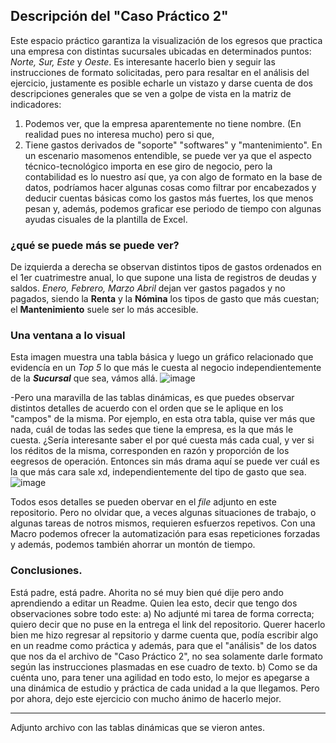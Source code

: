 ## Descripción del "Caso Práctico 2"
Este espacio práctico garantiza la visualización de los egresos que practica una empresa con distintas sucursales ubicadas en determinados puntos: _Norte, Sur, Este_ y _Oeste_.
Es interesante hacerlo bien y seguir las instrucciones de formato solicitadas, pero para resaltar en el análisis del ejercicio, justamente es posible echarle un vistazo y darse cuenta de dos descripciones generales que se ven a golpe de vista en la matriz de indicadores:
1. Podemos ver, que la empresa aparentemente no tiene nombre. (En realidad pues no interesa mucho) pero si que,
2. Tiene gastos derivados de "soporte" "softwares" y "mantenimiento".
  En un escenario masomenos entendible, se puede ver ya que el aspecto técnico-tecnológico importa en ese giro de negocio, pero la contabilidad es lo nuestro así que, ya con algo de formato en la base de datos, podríamos hacer algunas cosas como filtrar por encabezados y deducir cuentas básicas como los gastos más fuertes, los que menos pesan y, además, podemos graficar ese periodo de tiempo con algunas ayudas cisuales de la plantilla de Excel.

  ### ¿qué se puede más se puede ver?
De izquierda a derecha se observan distintos tipos de gastos ordenados en el 1er cuatrimestre anual, lo que supone una lista de registros de deudas y saldos.
_Enero, Febrero, Marzo Abril_ dejan ver gastos pagados y no pagados, siendo la **Renta** y la **Nómina** los tipos de gasto que más cuestan; el **Mantenimiento** suele ser lo más accesible.

  ### Una ventana a lo visual
Esta imagen muestra una tabla básica y luego un gráfico relacionado que evidencía en un _Top 5_ lo que más le cuesta al negocio independientemente de la **_Sucursal_** que sea, vámos allá.
![image](https://github.com/user-attachments/assets/c64ccc47-4a1b-4983-81d4-f3a787f53968)

  -Pero una maravilla de las tablas dinámicas, es que puedes observar distintos detalles de acuerdo con el orden que se le aplique en los "campos" de la misma. Por ejemplo, en esta otra tabla, quise ver más que nada, cuál de todas las sedes que tiene la empresa, es la que más le cuesta. ¿Sería interesante saber el por qué cuesta más cada cual, y ver si los réditos de la misma, corresponden en razón y proporción de los eegresos de operación.
Entonces sin más drama aquí se puede ver cuál es la que más cara sale xd, independientemente del tipo de gasto que sea.
![image](https://github.com/user-attachments/assets/34c41164-f30e-469f-9f08-464fad110d18)

Todos esos detalles se pueden obervar en el _file_ adjunto en este repositorio. Pero no olvidar que, a veces algunas situaciones de trabajo, o algunas tareas de notros mismos, requieren esfuerzos repetivos. Con una Macro podemos ofrecer la automatización para esas repeticiones forzadas y además, podemos también ahorrar un montón de tiempo.

### Conclusiones.
Está padre, está padre. Ahorita no sé muy bien qué dije pero ando aprendiendo a editar un Readme.
Quien lea esto, decir que tengo dos observaciones sobre todo este:
a) No adjunté mi tarea de forma correcta; quiero decir que no puse en la entrega el link del repositorio. Querer hacerlo bien me hizo regresar al repsitorio y darme cuenta que, podía escribir algo en un readme como práctica y además, para que el "análisis" de los datos que nos da el archivo de "Caso Práctico 2", no sea solamente darle formato según las instrucciones plasmadas en ese cuadro de texto.
b) Como se da cuénta uno, para tener una agilidad en todo esto, lo mejor es apegarse a una dinámica de estudio y práctica de cada unidad a la que llegamos.
  Pero por ahora, dejo este ejercicio con mucho ánimo de hacerlo mejor.





  ------------------
Adjunto archivo con las tablas dinámicas que se vieron antes.
